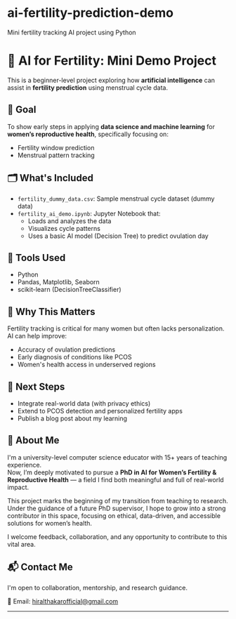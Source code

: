 # ai-fertility-prediction-demo
Mini fertility tracking AI project using Python
# 🧠 AI for Fertility: Mini Demo Project

This is a beginner-level project exploring how **artificial intelligence** can assist in **fertility prediction** using menstrual cycle data.

## 🚀 Goal

To show early steps in applying **data science and machine learning** for **women’s reproductive health**, specifically focusing on:
- Fertility window prediction
- Menstrual pattern tracking

## 🗂 What's Included
- `fertility_dummy_data.csv`: Sample menstrual cycle dataset (dummy data)
- `fertility_ai_demo.ipynb`: Jupyter Notebook that:
  - Loads and analyzes the data
  - Visualizes cycle patterns
  - Uses a basic AI model (Decision Tree) to predict ovulation day

## 🧪 Tools Used
- Python
- Pandas, Matplotlib, Seaborn
- scikit-learn (DecisionTreeClassifier)

## 🧭 Why This Matters

Fertility tracking is critical for many women but often lacks personalization. AI can help improve:
- Accuracy of ovulation predictions
- Early diagnosis of conditions like PCOS
- Women's health access in underserved regions

## 📌 Next Steps
- Integrate real-world data (with privacy ethics)
- Extend to PCOS detection and personalized fertility apps
- Publish a blog post about my learning

## 🧠 About Me

I'm a university-level computer science educator with 15+ years of teaching experience.  
Now, I’m deeply motivated to pursue a **PhD in AI for Women’s Fertility & Reproductive Health** — a field I find both meaningful and full of real-world impact.

This project marks the beginning of my transition from teaching to research.  
Under the guidance of a future PhD supervisor, I hope to grow into a strong contributor in this space, focusing on ethical, data-driven, and accessible solutions for women’s health.

I welcome feedback, collaboration, and any opportunity to contribute to this vital area.

## 📬 Contact Me
I'm open to collaboration, mentorship, and research guidance.

📧 Email: hiralthakarofficial@gmail.com
 

---


